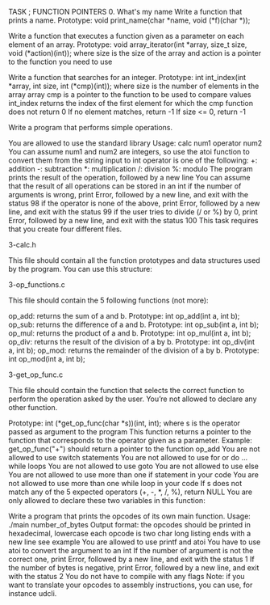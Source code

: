 TASK ; FUNCTION POINTERS 0. What's my name Write a function that prints a name. Prototype: void print_name(char *name, void (*f)(char *));

Write a function that executes a function given as a parameter on each element of an array. Prototype: void array_iterator(int *array, size_t size, void (*action)(int)); where size is the size of the array and action is a pointer to the function you need to use

Write a function that searches for an integer. Prototype: int int_index(int *array, int size, int (*cmp)(int)); where size is the number of elements in the array array cmp is a pointer to the function to be used to compare values int_index returns the index of the first element for which the cmp function does not return 0 If no element matches, return -1 If size <= 0, return -1

Write a program that performs simple operations.

You are allowed to use the standard library Usage: calc num1 operator num2 You can assume num1 and num2 are integers, so use the atoi function to convert them from the string input to int operator is one of the following: +: addition -: subtraction *: multiplication /: division %: modulo The program prints the result of the operation, followed by a new line You can assume that the result of all operations can be stored in an int if the number of arguments is wrong, print Error, followed by a new line, and exit with the status 98 if the operator is none of the above, print Error, followed by a new line, and exit with the status 99 if the user tries to divide (/ or %) by 0, print Error, followed by a new line, and exit with the status 100 This task requires that you create four different files.

3-calc.h

This file should contain all the function prototypes and data structures used by the program. You can use this structure:

3-op_functions.c

This file should contain the 5 following functions (not more):

op_add: returns the sum of a and b. Prototype: int op_add(int a, int b); op_sub: returns the difference of a and b. Prototype: int op_sub(int a, int b); op_mul: returns the product of a and b. Prototype: int op_mul(int a, int b); op_div: returns the result of the division of a by b. Prototype: int op_div(int a, int b); op_mod: returns the remainder of the division of a by b. Prototype: int op_mod(int a, int b);

3-get_op_func.c

This file should contain the function that selects the correct function to perform the operation asked by the user. You’re not allowed to declare any other function.

Prototype: int (*get_op_func(char *s))(int, int); where s is the operator passed as argument to the program This function returns a pointer to the function that corresponds to the operator given as a parameter. Example: get_op_func("+") should return a pointer to the function op_add You are not allowed to use switch statements You are not allowed to use for or do ... while loops You are not allowed to use goto You are not allowed to use else You are not allowed to use more than one if statement in your code You are not allowed to use more than one while loop in your code If s does not match any of the 5 expected operators (+, -, *, /, %), return NULL You are only allowed to declare these two variables in this function:

Write a program that prints the opcodes of its own main function.
Usage: ./main number_of_bytes Output format: the opcodes should be printed in hexadecimal, lowercase each opcode is two char long listing ends with a new line see example You are allowed to use printf and atoi You have to use atoi to convert the argument to an int If the number of argument is not the correct one, print Error, followed by a new line, and exit with the status 1 If the number of bytes is negative, print Error, followed by a new line, and exit with the status 2 You do not have to compile with any flags Note: if you want to translate your opcodes to assembly instructions, you can use, for instance udcli.
